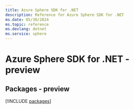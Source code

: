 ```yaml
---
title: Azure Sphere SDK for .NET
description: Reference for Azure Sphere SDK for .NET
ms.date: 05/30/2024
ms.topic: reference
ms.devlang: dotnet
ms.service: sphere
---
```

# Azure Sphere SDK for .NET - preview
## Packages - preview
[!INCLUDE [packages](sphere-index.md)]